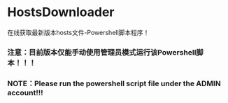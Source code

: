 # HostsDownloader
在线获取最新版本hosts文件-Powershell脚本程序！
### 注意：目前版本仅能手动使用管理员模式运行该Powershell脚本！！！
### NOTE：Please run the powershell script file under the ADMIN account!!!
